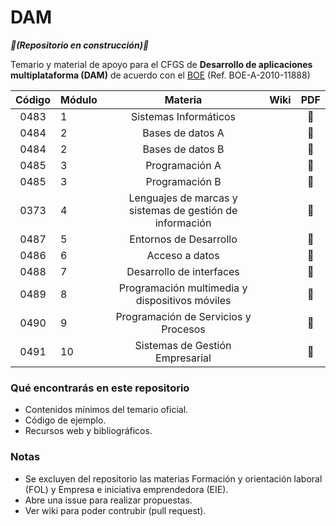 # DAM

*****:construction:(Repositorio en construcción):construction:*****

Temario y material de apoyo para el CFGS de **Desarrollo de aplicaciones multiplataforma (DAM)** de acuerdo con el [BOE](https://www.boe.es/eli/es/o/2010/07/13/edu2000) (Ref. 
    BOE-A-2010-11888)
    
| Código | Módulo |                          Materia                         | Wiki | PDF |
|:------:|--------|:--------------------------------------------------------:|:----:|:---:|
|  0483  | 1      |                   Sistemas Informáticos                  |      |:floppy_disk:|
|  0484  | 2      |                     Bases de datos A                     |      |:floppy_disk:|
|  0484  | 2      |                     Bases de datos B                     |      |:floppy_disk:|
|  0485  | 3      |                      Programación A                      |      |:floppy_disk:|
|  0485  | 3      |                      Programación B                      |      |:floppy_disk:|
|  0373  | 4      | Lenguajes de marcas y sistemas de gestión de información |      |:floppy_disk:|
|  0487  | 5      |                  Entornos de Desarrollo                  |      |:floppy_disk:|
|  0486  | 6      |                      Acceso a datos                      |      |:floppy_disk:|
|  0488  | 7      |                 Desarrollo de interfaces                 |      |:floppy_disk:|
| 0489   | 8      | Programación multimedia y dispositivos móviles           |      |:floppy_disk:|
| 0490   | 9      | Programación de Servicios y Procesos                     |      |:floppy_disk:|
| 0491   | 10     | Sistemas de Gestión Empresarial                          |      |:floppy_disk:|

### Qué encontrarás en este repositorio
- Contenidos mínimos del temario oficial.
- Código de ejemplo.
- Recursos web y bibliográficos.

### Notas
- Se excluyen del repositorio las materias Formación y orientación laboral (FOL) y Empresa e iniciativa emprendedora (EIE).
- Abre una issue para realizar propuestas.
- Ver wiki para poder contrubir (pull request).
